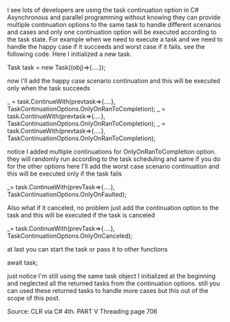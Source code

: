 I see lots of developers are using the task continuation option in C# Asynchronous and parallel programming without knowing they can provide multiple continuation options to the same task to handle different scenarios and cases and only one continuation option will be executed according to the task state.
For example when we need to execute a task and we need to handle the happy case if it succeeds and worst case if it fails. see the following code.
Here I initialized a new task.

Task task = new Task((obj)=>{....});

now I'll add the happy case scenario continuation and this will be executed only when the task succeeds

_ = task.ContinueWith(prevtask=>{....}, TaskContinuationOptions.OnlyOnRanToCompletion);
_ = task.ContinueWith(prevtask=>{....}, TaskContinuationOptions.OnlyOnRanToCompletion);
_ = task.ContinueWith(prevtask=>{....}, TaskContinuationOptions.OnlyOnRanToCompletion);

notice I added multiple continuations for OnlyOnRanToCompletion option. they will randomly run according to the task scheduling and same if you do for the other options
here I'll add the worst case scenario continuation and this will be executed only if the task fails

_= task.ContinueWith(prevTask=>{....}, TaskContinuationOptions.OnlyOnFaulted);

Also what if it canceled, no problem just add the continuation option to the task and this will be executed if the task is canceled

_= task.ContinueWith(prevTask=>{....}, TaskContinuationOptions.OnlyOnCanceled);

at last you can start the task or pass it to other functions

await task;

just notice I'm still using the same task object I initialized at the beginning and neglected all the returned tasks from the continuation options. 
still you can used these returned tasks to handle more cases but this out of the scope of this post.

Source: CLR via C# 4th. PART V Threading page 706

